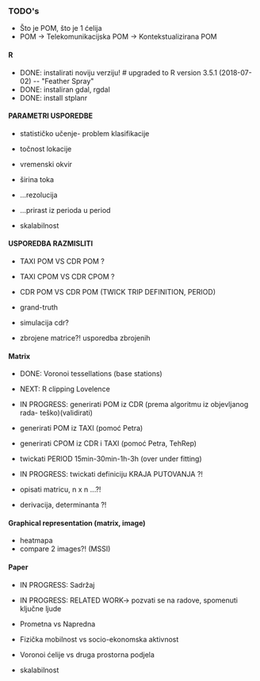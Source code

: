### TODO's
* Što je POM, što je 1 ćelija
* POM -> Telekomunikacijska POM -> Kontekstualizirana POM

#### R
* DONE: instalirati noviju verziju! # upgraded to R version 3.5.1 (2018-07-02) -- "Feather Spray"
* DONE: instaliran gdal, rgdal
* DONE: install stplanr

#### **PARAMETRI USPOREDBE**
* statističko učenje- problem klasifikacije

* točnost lokacije
* vremenski okvir
* širina toka

* ...rezolucija
* ...prirast iz perioda u period

* skalabilnost

#### **USPOREDBA** RAZMISLITI
* TAXI POM VS CDR POM ?
* TAXI CPOM VS CDR CPOM ?
* CDR POM VS CDR POM (TWICK TRIP DEFINITION, PERIOD)
* grand-truth

* simulacija cdr?
* zbrojene matrice?! usporedba zbrojenih

#### Matrix

* DONE: Voronoi tessellations (base stations)
* NEXT: R clipping Lovelence
* IN PROGRESS: generirati POM iz CDR (prema algoritmu iz objevljanog rada- teško)(validirati)

* generirati POM iz TAXI (pomoć Petra)
* generirati CPOM iz CDR i TAXI (pomoć Petra, TehRep)

* twickati PERIOD 15min-30min-1h-3h (over under fitting)
* IN PROGRESS: twickati definiciju KRAJA PUTOVANJA ?!

* opisati matricu, n x n ...?!
* derivacija, determinanta ?!

#### Graphical representation (matrix, image)
* heatmapa
* compare 2 images?! (MSSI)

#### Paper

* IN PROGRESS: Sadržaj
* IN PROGRESS: RELATED WORK-> pozvati se na radove, spomenuti ključne ljude

* Prometna vs Napredna
* Fizička mobilnost vs socio-ekonomska aktivnost

* Voronoi ćelije vs druga prostorna podjela
* skalabilnost

